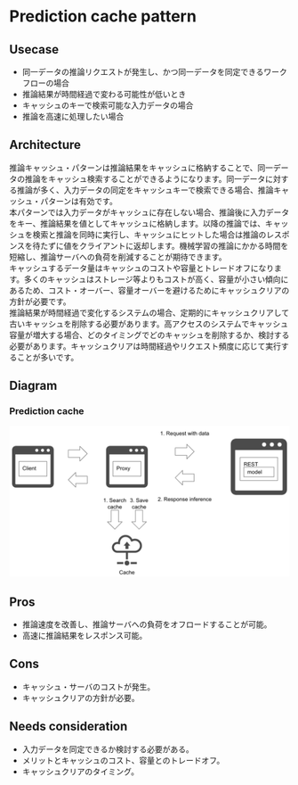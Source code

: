 # Prediction cache pattern

## Usecase
- 同一データの推論リクエストが発生し、かつ同一データを同定できるワークフローの場合
- 推論結果が時間経過で変わる可能性が低いとき
- キャッシュのキーで検索可能な入力データの場合
- 推論を高速に処理したい場合

## Architecture
推論キャッシュ・パターンは推論結果をキャッシュに格納することで、同一データの推論をキャッシュ検索することができるようになります。同一データに対する推論が多く、入力データの同定をキャッシュキーで検索できる場合、推論キャッシュ・パターンは有効です。<br>
本パターンでは入力データがキャッシュに存在しない場合、推論後に入力データをキー、推論結果を値としてキャッシュに格納します。以降の推論では、キャッシュを検索と推論を同時に実行し、キャッシュにヒットした場合は推論のレスポンスを待たずに値をクライアントに返却します。機械学習の推論にかかる時間を短縮し、推論サーバへの負荷を削減することが期待できます。<br>
キャッシュするデータ量はキャッシュのコストや容量とトレードオフになります。多くのキャッシュはストレージ等よりもコストが高く、容量が小さい傾向にあるため、コスト・オーバー、容量オーバーを避けるためにキャッシュクリアの方針が必要です。<br>
推論結果が時間経過で変化するシステムの場合、定期的にキャッシュクリアして古いキャッシュを削除する必要があります。高アクセスのシステムでキャッシュ容量が増大する場合、どのタイミングでどのキャッシュを削除するか、検討する必要があります。キャッシュクリアは時間経過やリクエスト頻度に応じて実行することが多いです。

## Diagram
### Prediction cache 
![diagram](diagram.png)


## Pros
- 推論速度を改善し、推論サーバへの負荷をオフロードすることが可能。
- 高速に推論結果をレスポンス可能。

## Cons
- キャッシュ・サーバのコストが発生。
- キャッシュクリアの方針が必要。

## Needs consideration
- 入力データを同定できるか検討する必要がある。
- メリットとキャッシュのコスト、容量とのトレードオフ。
- キャッシュクリアのタイミング。
